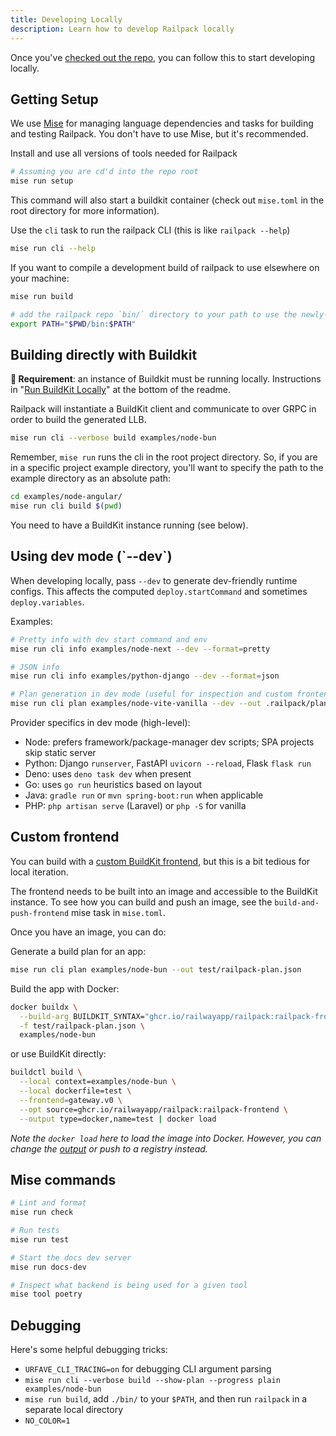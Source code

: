 ```yaml
---
title: Developing Locally
description: Learn how to develop Railpack locally
---
```


Once you've [checked out the repo](https://github.com/railwayapp/railpack), you
can follow this to start developing locally.

## Getting Setup

We use [Mise](https://mise.jdx.dev/) for managing language dependencies and
tasks for building and testing Railpack. You don't have to use Mise, but it's
recommended.

Install and use all versions of tools needed for Railpack

```bash
# Assuming you are cd'd into the repo root
mise run setup
```

This command will also start a buildkit container (check out `mise.toml` in the root directory for more information).

Use the `cli` task to run the railpack CLI (this is like `railpack --help`)

```bash
mise run cli --help
```

If you want to compile a development build of railpack to use elsewhere on your machine:

```bash
mise run build

# add the railpack repo `bin/` directory to your path to use the newly-compiled railpack on your machine
export PATH="$PWD/bin:$PATH"
```

## Building directly with Buildkit

**👋 Requirement**: an instance of Buildkit must be running locally.
Instructions in "[Run BuildKit Locally](#run-buildkit-locally)" at the bottom of
the readme.

Railpack will instantiate a BuildKit client and communicate to over GRPC in
order to build the generated LLB.

```bash
mise run cli --verbose build examples/node-bun
```

Remember, `mise run` runs the cli in the root project directory. So, if you are in a specific project example directory, you'll want to specify the path to the example directory as an absolute path:

```bash
cd examples/node-angular/
mise run cli build $(pwd)
```

You need to have a BuildKit instance running (see below).

## Using dev mode (\`--dev\`)

When developing locally, pass `--dev` to generate dev-friendly runtime configs.
This affects the computed `deploy.startCommand` and sometimes `deploy.variables`.

Examples:

```bash
# Pretty info with dev start command and env
mise run cli info examples/node-next --dev --format=pretty

# JSON info
mise run cli info examples/python-django --dev --format=json

# Plan generation in dev mode (useful for inspection and custom frontends)
mise run cli plan examples/node-vite-vanilla --dev --out .railpack/plan.dev.json
```

Provider specifics in dev mode (high-level):

- Node: prefers framework/package-manager dev scripts; SPA projects skip static server
- Python: Django `runserver`, FastAPI `uvicorn --reload`, Flask `flask run`
- Deno: uses `deno task dev` when present
- Go: uses `go run` heuristics based on layout
- Java: `gradle run` or `mvn spring-boot:run` when applicable
- PHP: `php artisan serve` (Laravel) or `php -S` for vanilla

## Custom frontend

You can build with a [custom BuildKit frontend](/guides/custom-frontend), but
this is a bit tedious for local iteration.

The frontend needs to be built into an image and accessible to the BuildKit
instance. To see how you can build and push an image, see the
`build-and-push-frontend` mise task in `mise.toml`.

Once you have an image, you can do:

Generate a build plan for an app:

```bash
mise run cli plan examples/node-bun --out test/railpack-plan.json
```

Build the app with Docker:

```bash
docker buildx \
  --build-arg BUILDKIT_SYNTAX="ghcr.io/railwayapp/railpack:railpack-frontend" \
  -f test/railpack-plan.json \
  examples/node-bun
```

or use BuildKit directly:

```bash
buildctl build \
  --local context=examples/node-bun \
  --local dockerfile=test \
  --frontend=gateway.v0 \
  --opt source=ghcr.io/railwayapp/railpack:railpack-frontend \
  --output type=docker,name=test | docker load
```

_Note the `docker load` here to load the image into Docker. However, you can
change the [output](https://github.com/moby/buildkit?tab=readme-ov-file#output)
or push to a registry instead._

## Mise commands

```bash
# Lint and format
mise run check

# Run tests
mise run test

# Start the docs dev server
mise run docs-dev

# Inspect what backend is being used for a given tool
mise tool poetry
```

## Debugging

Here's some helpful debugging tricks:

- `URFAVE_CLI_TRACING=on` for debugging CLI argument parsing
- `mise run cli --verbose build --show-plan --progress plain examples/node-bun`
- `mise run build`, add `./bin/` to your `$PATH`, and then run `railpack` in a separate local directory
- `NO_COLOR=1`
